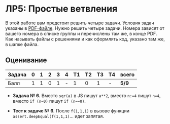 # ЛР5: Простые ветвления

В этой работе вам предстоит решить четыре задачи. 
Условия задач указаны в [PDF-файле](./js05if.pdf). 
Нужно решить четыре задачи. Номера зависят от 
вашего номера в списке группы и перечислены там же, 
в конце PDF. Как называть файлы с решениями и как 
оформлять код, указано там же, в шапке файла.

## Оценивание
|Задача| 0| 1 | 2 | 3 | 4 |T1 |T2 |T3 |T4 |всего  |
|------|--|---|---|---|---|---|---|---|---|-------|
|Балл  | 1| 1 | 0 | 1 | - | 1 | 0 | 1 | - |**5/9**|

* **Задача № 6.** Вместо `sqr(a)` в JS пишут `a**2`,
вместо `n:=4` пишут `n=4`, вместо `if (n=0)` пишут `if (n==0)`.

* **Тест к задаче № 6.** После `f(1,1,1)` в вызове функции `assert.deepEqual(f(1,1,1)`… идет запятая.